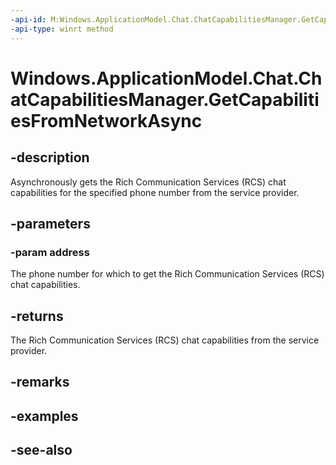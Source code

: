 ```yaml
---
-api-id: M:Windows.ApplicationModel.Chat.ChatCapabilitiesManager.GetCapabilitiesFromNetworkAsync(System.String)
-api-type: winrt method
---
```


<!-- Method syntax
public Windows.Foundation.IAsyncOperation<Windows.ApplicationModel.Chat.ChatCapabilities> GetCapabilitiesFromNetworkAsync(System.String address)
-->

# Windows.ApplicationModel.Chat.ChatCapabilitiesManager.GetCapabilitiesFromNetworkAsync

## -description
Asynchronously gets the Rich Communication Services (RCS) chat capabilities for the specified phone number from the service provider.

## -parameters
### -param address
The phone number for which to get the Rich Communication Services (RCS) chat capabilities.

## -returns
The Rich Communication Services (RCS) chat capabilities from the service provider.

## -remarks

## -examples

## -see-also
